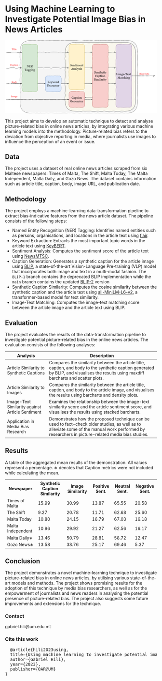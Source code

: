 <h1>Using Machine Learning to Investigate Potential Image Bias in News Articles</h1>

<img src="https://raw.githubusercontent.com/GabrielFreeze/fyp/main/thesis/figures/HiliGabriel_13502H_Image1.png">  </img>


<p>This project aims to develop an automatic technique to detect and analyse picture-related bias in online news articles, by integrating various machine learning models into the methodology. Picture-related bias refers to the deviation from objective reporting in media, where journalists use images to influence the perception of an event or issue.</p>
<h2>Data</h2>
<p>The project uses a dataset of real online news articles scraped from six Maltese newspapers: Times of Malta, The Shift, Malta Today, The Malta Independent, Malta Daily, and Gozo News. The dataset contains information such as article title, caption, body, image URL, and publication date.</p>
<h2>Methodology</h2>
<p>The project employs a machine-learning data-transformation pipeline to extract bias-indicative features from the news article dataset. The pipeline consists of the following steps:</p>
<ul>
<li>Named Entity Recognition (NER) Tagging: Identifies named entities such as persons, organisations, and locations in the article text using <a href="https://pypi.org/project/flair/">flair</a>.</li>
<li>Keyword Extraction: Extracts the most important topic words in the article text using <a href="https://maartengr.github.io/KeyBERT/api/keybert.html">KeyBERT</a>.</li>
<li>Sentiment Analysis: Computes the sentiment score of the article text using <a href="https://github.com/fhamborg/NewsMTSC">NewsMTSC</a>.</li>
<li>Caption Generation: Generates a synthetic caption for the article image using <a href="https://github.com/salesforce/BLIP">BLIP</a>, a state-of-the-art Vision-Language Pre-training (VLP) model that incorporates both image and text in a multi-modal fashion. The <code>BLIP-1</code> branch contains the deprecated BLIP implementation while the <code>main</code> branch contains the updated <a href="https://github.com/salesforce/LAVIS/tree/main/projects/blip2">BLIP-2</a> version</li>
<li>Synthetic Caption Similarity: Computes the cosine similarity between the synthetic caption and the article text using <a href="https://huggingface.co/sentence-transformers/all-MiniLM-L6-v2">all-MiniLM-L6-v2</a>, a transformer-based model for text similarity.</li>
<li>Image-Text Matching: Computes the image-text matching score between the article image and the article text using BLIP.</li>
</ul>
<h2>Evaluation</h2>
<p>The project evaluates the results of the data-transformation pipeline to investigate potential picture-related bias in the online news articles. The evaluation consists of the following analyses:</p>
<cib-table-block><table><thead>
<tr>
<th><strong>Analysis</strong></th>
<th><strong>Description</strong></th>
</tr>
</thead>
<tbody>
<tr>
<td>Article Similarity to Synthetic Captions</td>
<td>Compares the similarity between the article title, caption, and body to the synthetic caption generated by BLIP, and visualises the results using maxdiff barcharts and scatter plots.</td>
</tr>
<tr>
<td>Article Similarity to Images</td>
<td>Compares the similarity between the article title, caption, and body to the article image, and visualises the results using barcharts and density plots.</td>
</tr>
<tr>
<td>Image-Text Similarity against Article Sentiment</td>
<td>Examines the relationship between the image-text similarity score and the article sentiment score, and visualises the results using stacked barcharts.</td>
</tr>
<tr>
<td>Application in Media Bias Research</td>
<td>Demonstrates how the proposed technique can be used to fact-check older studies, as well as to alleviate some of the manual work performed by researchers in picture-related media bias studies.</td>
</tr>
</tbody>
</table>
  
<h2>Results</h2>  
<table>
  <p> A table of the aggregated mean results of the demonstration. All values
represent a percentage. ∗ denotes that Caption metrics were not included while
calculating the mean.</p>
  <tr>
    <th>Newspaper</th>
    <th>Synthetic Caption Similarity</th>
    <th>Image Similarity</th>
    <th>Positive Sent.</th>
    <th>Neutral Sent.</th>
    <th>Negative Sent.</th>
  </tr>
  <tr>
    <td>Times of Malta</td>
    <td>15.99</td>
    <td>30.99</td>
    <td>13.87</td>
    <td>65.55</td>
    <td>20.58</td>
  </tr>
  <tr>
    <td>The Shift</td>
    <td>9.27</td>
    <td>20.78</td>
    <td>11.71</td>
    <td>62.68</td>
    <td>25.60</td>
  </tr>
  <tr>
    <td>Malta Today</td>
    <td>10.80</td>
    <td>24.15</td>
    <td>16.79</td>
    <td>67.03</td>
    <td>16.18</td>
  </tr>
  <tr>
    <td>Malta Independent</td>
    <td>10.96</td>
    <td>29.92</td>
    <td>21.27</td>
    <td>62.56</td>
    <td>16.17</td>
  </tr>
  <tr>
    <td>Malta Daily∗</td>
    <td>13.46</td>
    <td>50.79</td>
    <td>28.81</td>
    <td>58.72</td>
    <td>12.47</td>
  </tr>
  <tr>
    <td>Gozo News∗</td>
    <td>13.58</td>
    <td>38.76</td>
    <td>25.17</td>
    <td>69.46</td>
    <td>5.37</td>
  </tr>
</table>



<h2>Conclusion</h2>
<p>The project demonstrates a novel machine-learning technique to investigate picture-related bias in online news articles, by utilising various state-of-the-art models and methods. The project shows promising results for the adoption of this technique by media bias researchers, as well as for the empowerment of journalists and news readers in analysing the potential presence of picture-related bias. The project also suggests some future improvements and extensions for the technique.</p>


<h3>Contact</h3>
gabriel.hili@um.edu.mt

<h3>Cite this work</h3>
<pre>
  @article{hili2023using,
  title={Using machine learning to investigate potential image bias in news articles},
  author={Gabriel Hili},
  year={2023},
  publisher={OAR@UM}
}
</pre>

